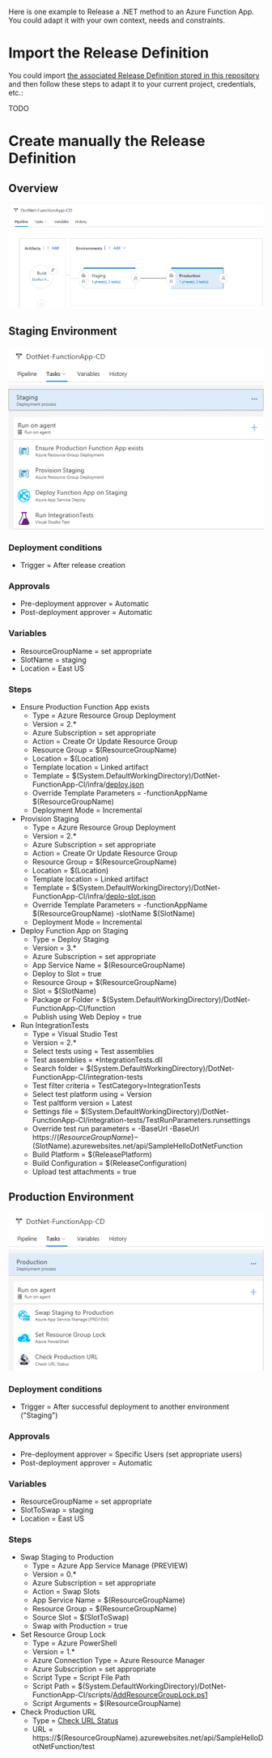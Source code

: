 Here is one example to Release a .NET method to an Azure Function App. You could adapt it with your own context, needs and constraints.

# Import the Release Definition

You could import [the associated Release Definition stored in this repository](/vsts/DotNet-FunctionApp-CD.json) and then follow these steps to adapt it to your current project, credentials, etc.:

TODO

# Create manually the Release Definition

## Overview

![Release Overview](/docs/imgs/DotNet-FunctionApp-CD.PNG)

## Staging Environment

![Staging Release Overview](/docs/imgs/DotNet-FunctionApp-CD-Staging.PNG)

### Deployment conditions

- Trigger = After release creation

### Approvals

- Pre-deployment approver = Automatic
- Post-deployment approver = Automatic

### Variables

- ResourceGroupName = set appropriate
- SlotName = staging
- Location = East US

### Steps 

- Ensure Production Function App exists
  - Type = Azure Resource Group Deployment
  - Version = 2.*
  - Azure Subscription = set appropriate
  - Action = Create Or Update Resource Group
  - Resource Group = $(ResourceGroupName)
  - Location = $(Location)
  - Template location = Linked artifact
  - Template = $(System.DefaultWorkingDirectory)/DotNet-FunctionApp-CI/infra/[deploy.json](../infra/templates/deploy.json)
  - Override Template Parameters = -functionAppName $(ResourceGroupName)
  - Deployment Mode = Incremental
- Provision Staging
  - Type = Azure Resource Group Deployment
  - Version = 2.*
  - Azure Subscription = set appropriate
  - Action = Create Or Update Resource Group
  - Resource Group = $(ResourceGroupName)
  - Location = $(Location)
  - Template location = Linked artifact
  - Template = $(System.DefaultWorkingDirectory)/DotNet-FunctionApp-CI/infra/[deplo-slot.json](../infra/templates/deploy-slot.json)
  - Override Template Parameters = -functionAppName $(ResourceGroupName) -slotName $(SlotName)
  - Deployment Mode = Incremental
- Deploy Function App on Staging
  - Type = Deploy Staging
  - Version = 3.*
  - Azure Subscription = set appropriate
  - App Service Name = $(ResourceGroupName)
  - Deploy to Slot = true
  - Resource Group = $(ResourceGroupName)
  - Slot = $(SlotName)
  - Package or Folder = $(System.DefaultWorkingDirectory)/DotNet-FunctionApp-CI/function
  - Publish using Web Deploy = true
- Run IntegrationTests
  - Type = Visual Studio Test
  - Version = 2.*
  - Select tests using = Test assemblies
  - Test assemblies = *IntegrationTests.dll
  - Search folder = $(System.DefaultWorkingDirectory)/DotNet-FunctionApp-CI/integration-tests
  - Test filter criteria = TestCategory=IntegrationTests
  - Select test platform using = Version
  - Test paltform version = Latest
  - Settings file = $(System.DefaultWorkingDirectory)/DotNet-FunctionApp-CI/integration-tests/TestRunParameters.runsettings
  - Override test run parameters = -BaseUrl -BaseUrl https://$(ResourceGroupName)-$(SlotName).azurewebsites.net/api/SampleHelloDotNetFunction
  - Build Platform = $(ReleasePlatform)
  - Build Configuration = $(ReleaseConfiguration)
  - Upload test attachments = true

## Production Environment

![Production Release Overview](/docs/imgs/DotNet-FunctionApp-CD-Production.PNG)

### Deployment conditions

- Trigger = After successful deployment to another environment ("Staging")

### Approvals

- Pre-deployment approver = Specific Users (set appropriate users)
- Post-deployment approver = Automatic

### Variables

- ResourceGroupName = set appropriate
- SlotToSwap = staging
- Location = East US

### Steps

- Swap Staging to Production
  - Type = Azure App Service Manage (PREVIEW)
  - Version = 0.*
  - Azure Subscription = set appropriate
  - Action = Swap Slots
  - App Service Name = $(ResourceGroupName)
  - Resource Group = $(ResourceGroupName)
  - Source Slot = $(SlotToSwap)
  - Swap with Production = true
- Set Resource Group Lock
  - Type = Azure PowerShell
  - Version = 1.*
  - Azure Connection Type = Azure Resource Manager
  - Azure Subscription = set appropriate
  - Script Type = Script File Path
  - Script Path = $(System.DefaultWorkingDirectory)/DotNet-FunctionApp-CI/scripts/[AddResourceGroupLock.ps1](../infra/scripts/AddResourceGroupLock.ps1)
  - Script Arguments = $(ResourceGroupName)
- Check Production URL
  - Type = [Check URL Status](https://marketplace.visualstudio.com/items?itemName=saeidbabaei.checkUrl)
  - URL = https://$(ResourceGroupName).azurewebsites.net/api/SampleHelloDotNetFunction/test